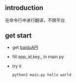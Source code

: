 ## introduction

在命令行中进行翻译，不限平台


## get start

- get [baiduAPI](https://api.fanyi.baidu.com/product/12)
- fill app_id,key,, in main.py

- try it
    ```dash
    python3 main.py hello world
    ```


